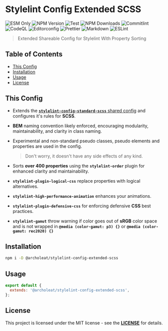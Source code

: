 # Stylelint Config Extended SCSS

![ESM Only](https://img.shields.io/badge/ESM-only-gray?labelColor=fe0)
![NPM Version](https://img.shields.io/npm/v/%40archoleat%2Fstylelint-config-extended-scss)
![Test](https://img.shields.io/github/actions/workflow/status/Archoleat/stylelint-config-extended-scss/mocha.yml?label=Test)
![NPM Downloads](https://img.shields.io/npm/dm/%40archoleat%2Fstylelint-config-extended-scss)
![Commitlint](https://img.shields.io/github/actions/workflow/status/Archoleat/core/commitlint.yml?label=Commitlint)
![CodeQL](https://img.shields.io/github/actions/workflow/status/Archoleat/stylelint-config-extended-scss/codeql.yml?label=CodeQL)
![Editorconfig](https://img.shields.io/github/actions/workflow/status/Archoleat/stylelint-config-extended-scss/editorconfig.yml?label=Editorconfig)
![Prettier](https://img.shields.io/github/actions/workflow/status/Archoleat/stylelint-config-extended-scss/prettier.yml?label=Prettier)
![Markdown](https://img.shields.io/github/actions/workflow/status/Archoleat/stylelint-config-extended-scss/markdown.yml?label=Markdown)
![ESLint](https://img.shields.io/github/actions/workflow/status/Archoleat/stylelint-config-extended-scss/eslint.yml?label=ESLint)

> Extended Shareable Config for Stylelint With Property Sorting

## Table of Contents

-   [This Config](#this-config)
-   [Installation](#installation)
-   [Usage](#usage)
-   [License](#license)

## This Config

-   Extends the [**`stylelint-config-standard-scss`** shared config](https://github.com/stylelint-scss/stylelint-config-standard-scss)
    and configures it's rules for **SCSS**.

-   **BEM** naming convention likely enforced, encouraging modularity,
    maintainability, and clarity in class naming.

-   Experimental and non-standard pseudo classes, pseudo elements and properties
    are used in the config.

    > Don't worry, it doesn't have any side effects of any kind.

-   Sorts **over 400 properties** using the **`stylelint-order`** plugin for
    enhanced clarity and maintainability.

-   **`stylelint-plugin-logical-css`** replace properties
    with logical alternatives.

-   **`stylelint-high-performance-animation`** enhances your animations.

-   **`stylelint-plugin-defensive-css`** for enforcing defensive **CSS**
    best practices.

-   **`stylelint-gamut`** throw warning if color goes out of **sRGB**
    color space and is not wrapped in **`@media (color-gamut: p3) {}`**
    or **`@media (color-gamut: rec2020) {}`**

## Installation

```bash
npm i -D @archoleat/stylelint-config-extended-scss
```

## Usage

```js
export default {
  extends: '@archoleat/stylelint-config-extended-scss',
};
```

## License

This project is licensed under the MIT license - see the
[**LICENSE**](LICENSE) for details.
